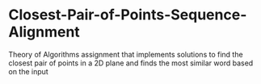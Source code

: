 # Closest-Pair-of-Points-Sequence-Alignment
Theory of Algorithms assignment that implements solutions to find the closest pair of points in a 2D plane and finds the most similar word based on the input
